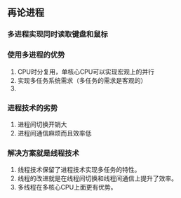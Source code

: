 ## 再论进程
### 多进程实现同时读取键盘和鼠标
### 使用多进程的优势
1. CPU时分复用，单核心CPU可以实现宏观上的并行
2. 实现多任务系统需求（多任务的需求是客观的）
3. 
### 进程技术的劣势
1. 进程间切换开销大
2. 进程间通信麻烦而且效率低

### 解决方案就是线程技术
1. 线程技术保留了进程技术实现多任务的特性。
2. 线程的改进就是在线程间切换和线程间通信上提升了效率。
3. 多线程在多核心CPU上面更有优势。